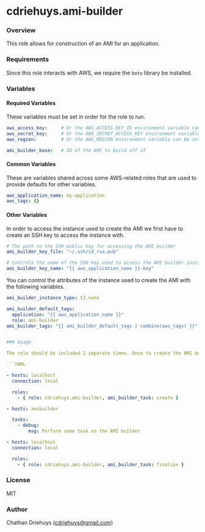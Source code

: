 # cdriehuys.ami-builder


### Overview

This role allows for construction of an AMI for an application.


### Requirements

Since this role interacts with AWS, we require the `boto` library be installed.


### Variables

#### Required Variables

These variables must be set in order for the role to run.

```YAML
aws_access_key:     # Or the AWS_ACCESS_KEY_ID environment variable can be set
aws_secret_key:     # Or the AWS_SECRET_ACCESS_KEY environment variable can be set
aws_region:         # Or the AWS_REGION environment variable can be set

ami_builder_base:   # ID of the AMI to build off of
```

#### Common Variables

These are variables shared across some AWS-related roles that are used to provide defaults for other variables.

```YAML
aws_application_name: my-application
aws_tags: {}
```

#### Other Variables

In order to access the instance used to create the AMI we first have to create an SSH key to access the instance with.

```YAML
# The path to the SSH public key for accessing the AMI builder
ami_builder_key_file: "~/.ssh/id_rsa.pub"

# Controls the name of the SSH key used to access the AMI builder instance
ami_builder_key_name: "{{ aws_application_name }}-key"
```

You can control the attributes of the instance used to create the AMI with the following variables.

```YAML
ami_builder_instance_type: t2.nano

ami_builder_default_tags:
  application: "{{ aws_application_name }}"
  role: ami-builder
ami_builder_tags: "{{ ami_builder_default_tags | combine(aws_tags) }}"


### Usage

The role should be included 2 separate times. Once to create the AMI builder, and once to finalize the AMI.

```YAML

- hosts: localhost
  connection: local

  roles:
    - { role: cdriehuys.ami-builder, ami_builder_task: create }

- hosts: amibuilder

  tasks:
    - debug:
        msg: Perform some task on the AMI builder

- hosts: localhost
  connection: local

  roles:
    - { role: cdriehuys.ami-builder, ami_builder_task: finalize }
```


### License

MIT


### Author

Chathan Driehuys (cdriehuys@gmail.com)
